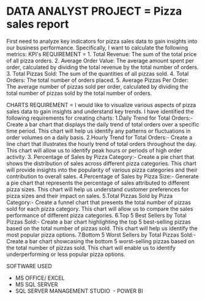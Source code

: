 # DATA ANALYST PROJECT = Pizza sales report 
First  need to analyze key indicators for  pizza sales data to gain insights into our business performance. Specifically, I want to calculate the following metrics:
KPI's REQUIREMENT = 1. Total Revenue: The sum of the total price of all pizza orders.
2. Average Order Value: The average amount spent per order, calculated by dividing the total revenue by the total number of orders.
3. Total Pizzas Sold: The sum of the quantities of all pizzas sold.
4. Total Orders: The total number of orders placed.
5. Average Pizzas Per Order: The average number of pizzas sold per order, calculated by dividing the total number of pizzas sold by the total number of orders.

CHARTS REQUIREMENT =
I would like to visualize various aspects of pizza sales data to gain insights and understand key trends. I have identified the following requirements for creating charts:
1.Daily Trend for Total Orders:-Create a bar chart that displays the daily trend of total orders over a specific time period. This chart will help us identify any patterns or fluctuations in order volumes on a daily basis.
2.Hourly Trend for Total Orders:- Create a line chart that illustrates the hourly trend of total orders throughout the day. This chart will allow us to identify peak hours or periods of high order activity.
3. Percentage of Sales by Pizza Category:- Create a pie chart that shows the distribution of sales across different pizza categories. This chart will provide insights into the popularity of various pizza categories and their contribution to overall sales.
4.Percentage of Sales by Pizza Size:- Generate a pie chart that represents the percentage of sales attributed to different pizza sizes. This chart will help us understand customer preferences for pizza sizes and their impact on sales.
5.Total Pizzas Sold by Pizza Category:- Create a funnel chart that presents the total number of pizzas sold for each pizza category. This chart will allow us to compare the sales performance of different pizza categories.
6.Top 5 Best Sellers by Total Pizzas Sold:- Create a bar chart highlighting the top 5 best-selling pizzas based on the total number of pizzas sold. This chart will help us identify the most popular pizza options.
7.Bottom 5 Worst Sellers by Total Pizzas Sold:- Create a bar chart showcasing the bottom 5 worst-selling pizzas based on the total number of pizzas sold. This chart will enable us to identify underperforming or less popular pizza options.

  SOFTWARE USED 
 - MS OFFICE/ EXCEL
- MS SQL SERVER
- SQL SERVER MANAGEMENT STUDIO 
- POWER BI
